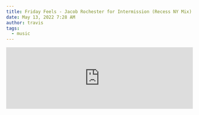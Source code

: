 ```yaml
---
title: Friday Feels - Jacob Rochester for Intermission (Recess NY Mix)
date: May 13, 2022 7:28 AM
author: travis
tags:
  - music
---
```

<iframe width="100%" height="166" scrolling="no" frameborder="no" allow="autoplay" src="https://w.soundcloud.com/player/?url=https%3A//api.soundcloud.com/tracks/925648300&color=%23ff5500&auto_play=false&hide_related=false&show_comments=true&show_user=true&show_reposts=false&show_teaser=true"></iframe>